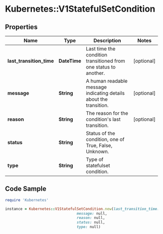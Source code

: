 # Kubernetes::V1StatefulSetCondition

## Properties

Name | Type | Description | Notes
------------ | ------------- | ------------- | -------------
**last_transition_time** | **DateTime** | Last time the condition transitioned from one status to another. | [optional] 
**message** | **String** | A human readable message indicating details about the transition. | [optional] 
**reason** | **String** | The reason for the condition&#39;s last transition. | [optional] 
**status** | **String** | Status of the condition, one of True, False, Unknown. | 
**type** | **String** | Type of statefulset condition. | 

## Code Sample

```ruby
require 'Kubernetes'

instance = Kubernetes::V1StatefulSetCondition.new(last_transition_time: null,
                                 message: null,
                                 reason: null,
                                 status: null,
                                 type: null)
```



